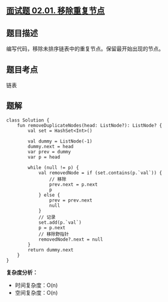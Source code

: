 ## [面试题 02.01. 移除重复节点](https://leetcode.cn/problems/remove-duplicate-node-lcci/)

## 题目描述

编写代码，移除未排序链表中的重复节点。保留最开始出现的节点。

## 题目考点

链表

## 题解
 
```
class Solution {
    fun removeDuplicateNodes(head: ListNode?): ListNode? {
        val set = HashSet<Int>()

        val dummy = ListNode(-1)
        dummy.next = head
        var prev = dummy
        var p = head

        while (null != p) {
            val removedNode = if (set.contains(p.`val`)) {
                // 移除
                prev.next = p.next
                p
            } else {
                prev = prev.next
                null
            }
            // 记录
            set.add(p.`val`)
            p = p.next
            // 移除野指针
            removedNode?.next = null
        }
        return dummy.next
    }
}
```

**复杂度分析：**

- 时间复杂度：O(n)
- 空间复杂度：O(n) 
